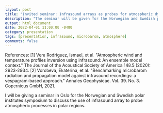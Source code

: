 ```yaml
---
layout: post
title: "Invited seminar: Infrasound arrays as probes for atmospheric dynamics in polar regions"
description: "The seminar will be given for the Norwegian and Swedish polar institutes symposium."
output: html_document
date: 2022-04-01 11:00:00 -0400
category: presentation
tags: [presentation, infrasound, microbarom, atmosphere]
comments: false
---
```


References:
[1] Vera Rodriguez, Ismael, et al. "Atmospheric wind and temperature profiles inversion using infrasound: An ensemble model context." The Journal of the Acoustical Society of America 148.5 (2020): 2923-2934.
[2] Vorobeva, Ekaterina, et al. "Benchmarking microbarom radiation and propagation model against infrasound recordings: a vespagram-based approach." Annales Geophysicae. Vol. 39. No. 3. Copernicus GmbH, 2021.

I will be giving a seminar in Oslo for the Norwegian and Swedish polar institutes symposium to discuss the use of infrasound array to probe atmospheric processes in polar regions.